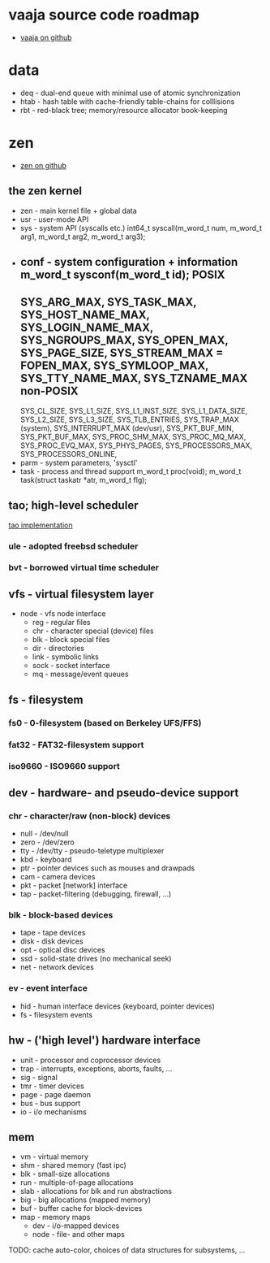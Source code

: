 # vaaja source code roadmap
- [vaaja on github](https://github.com/vendu/vaaja/)

# data
- deq           - dual-end queue with minimal use of atomic synchronization
- htab          - hash table with cache-friendly table-chains for colllisions
- rbt           - red-black tree; memory/resource allocator book-keeping

# zen
- [zen on github](https://github.com/vendu/vaaja/blob/master/sys/zen)

## the zen kernel
- zen           - main kernel file + global data
- usr           - user-mode API
- sys           - system API (syscalls etc.)
  int64_t syscall(m_word_t num, m_word_t arg1, m_word_t arg2, m_word_t arg3);
- conf          - system configuration + information
  m_word_t sysconf(m_word_t id);
  POSIX
  -----
  SYS_ARG_MAX, SYS_TASK_MAX, SYS_HOST_NAME_MAX, SYS_LOGIN_NAME_MAX,
  SYS_NGROUPS_MAX, SYS_OPEN_MAX, SYS_PAGE_SIZE, SYS_STREAM_MAX = FOPEN_MAX,
  SYS_SYMLOOP_MAX, SYS_TTY_NAME_MAX, SYS_TZNAME_MAX
  non-POSIX
  ---------
  SYS_CL_SIZE, SYS_L1_SIZE, SYS_L1_INST_SIZE, SYS_L1_DATA_SIZE, SYS_L2_SIZE,
  SYS_L3_SIZE, SYS_TLB_ENTRIES, SYS_TRAP_MAX (system), SYS_INTERRUPT_MAX
  (dev/usr), SYS_PKT_BUF_MIN, SYS_PKT_BUF_MAX, SYS_PROC_SHM_MAX,
  SYS_PROC_MQ_MAX, SYS_PROC_EVQ_MAX, SYS_PHYS_PAGES, SYS_PROCESSORS_MAX,
  SYS_PROCESSORS_ONLINE,
- parm          - system parameters, 'sysctl'
- task          - process and thread support
  m_word_t proc(void);
  m_word_t task(struct taskatr *atr, m_word_t flg);

## tao; high-level scheduler
[tao implementation](https://github.com/vendu/vaaja/blob/master/sys/zen/sched/)

### ule         - adopted freebsd scheduler

### bvt         - borrowed virtual time scheduler

## vfs          - virtual filesystem layer
- node          - vfs node interface
  - reg         - regular files
  - chr         - character special (device) files
  - blk         - block special files
  - dir         - directories
  - link        - symbolic links
  - sock        - socket interface
  - mq          - message/event queues

## fs           - filesystem

### fs0         - 0-filesystem (based on Berkeley UFS/FFS)

### fat32       - FAT32-filesystem support

### iso9660     - ISO9660 support

## dev          - hardware- and pseudo-device support

### chr         - character/raw (non-block) devices
- null          - /dev/null
- zero          - /dev/zero
- tty           - /dev/tty - pseudo-teletype multiplexer
- kbd           - keyboard
- ptr           - pointer devices such as mouses and drawpads
- cam           - camera devices
- pkt           - packet [network] interface
- tap           - packet-filtering (debugging, firewall, ...)

### blk         - block-based devices
- tape          - tape devices
- disk          - disk devices
- opt           - optical disc devices
- ssd           - solid-state drives (no mechanical seek)
- net           - network devices

### ev          - event interface
- hid           - human interface devices (keyboard, pointer devices)
- fs            - filesystem events

## hw - ('high level') hardware interface
- unit          - processor and coprocessor devices
- trap          - interrupts, exceptions, aborts, faults, ...
- sig           - signal
- tmr           - timer devices
- page          - page daemon
- bus           - bus support
- io            - i/o mechanisms

## mem
- vm            - virtual memory
- shm           - shared memory (fast ipc)
- blk           - small-size allocations
- run           - multiple-of-page allocations
- slab          - allocations for blk and run abstractions
- big           - big allocations (mapped memory)
- buf           - buffer cache for block-devices
- map           - memory maps
  - dev         - i/o-mapped devices
  - node        - file- and other maps

TODO: cache auto-color, choices of data structures for subsystems, ...